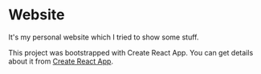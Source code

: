 # Website

It's my personal website which I tried to show some stuff.

This project was bootstrapped with Create React App. You can get details about it from [Create React App](https://github.com/facebook/create-react-app).
